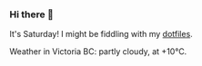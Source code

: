 ### Hi there :wave:

It's Saturday! I might be fiddling with my [dotfiles](https://github.com/bewuethr/dotfiles).

Weather in Victoria BC: partly cloudy, at +10°C.
